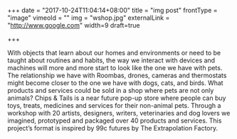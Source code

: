 +++
date = "2017-10-24T11:04:14+08:00"
title = "img post"
frontType = "image"
vimeoId = ""
img = "wshop.jpg"
externalLink = "http://www.google.com"
width=9
draft=true

+++

With objects that learn about our homes and environments or need to be taught about routines and habits, the way we interact with devices and machines will more and more start to look like the one we have with pets.
The relationship we have with Roombas, drones, cameras and thermostats might become closer to the one we have with dogs, cats, and birds. What products and services could be sold in a shop where pets are not only animals?
Chips & Tails is a near future pop-up store where people can buy toys, treats, medicines and services for their non-animal pets.  Through a workshop with 20 artists, designers, writers, veterinaries and dog lovers we imagined, prototyped and packaged over 40 products and services.
This project’s format is inspired by 99c futures by The Extrapolation Factory.
